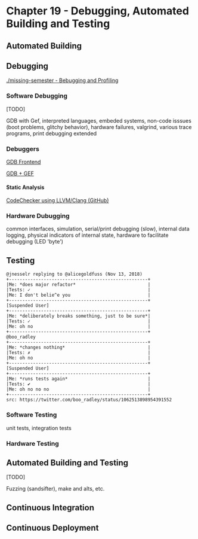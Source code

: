 # Chapter 19 - Debugging, Automated Building and Testing

## Automated Building

## Debugging

[./missing-semester - Bebugging and Profiling](https://missing.csail.mit.edu/2020/debugging-profiling/)

### Software Debugging

[TODO]

GDB with Gef, interpreted languages, embeded systems, non-code isssues (boot problems, glitchy behavior), hardware failures, valgrind, various trace programs, print debugging extended

### Debuggers

[GDB Frontend](https://github.com/rohanrhu/gdb-frontend)

[GDB + GEF](https://gef.readthedocs.io/en/master/)

#### Static Analysis

[CodeChecker using LLVM/Clang (GitHub)](https://github.com/Ericsson/codechecker)

### Hardware Dubugging

common interfaces, simulation, serial/print debugging (slow), internal data logging, physical indicators of internal state, hardware to facilitate debugging (LED 'byte')

## Testing

```
@jnesselr replying to @alicegoldfuss (Nov 13, 2018)
+----------------------------------------------------+
|Me: *does major refactor*                           |
|Tests: ✓                                            |
|Me: I don't belie^e you                             |
+----------------------------------------------------+
[Suspended User]
+----------------------------------------------------+
|Me: *deliberately breaks something, just to be sure*|
|Tests: ✓                                            |
|Me: oh no                                           |
+----------------------------------------------------+
@boo_radley
+----------------------------------------------------+
|Me: *changes nothing*                               |
|Tests: ✗                                            |
|Me: oh no                                           |
+----------------------------------------------------+
[Suspended User]
+----------------------------------------------------+
|Me: *runs tests again*                              |
|Tests: ✔                                            |
|Me: oh no no no                                     |
+----------------------------------------------------+
src: https://twitter.com/boo_radley/status/1062513898954391552
```

### Software Testing

unit tests, integration tests

### Hardware Testing

## Automated Building and Testing

[TODO]

Fuzzing (sandsifter), make and alts, etc.

## Continuous Integration

## Continuous Deployment
